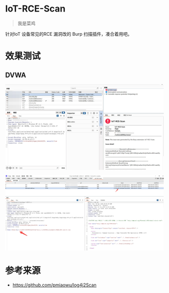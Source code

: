 # IoT-RCE-Scan
> 我是菜鸡

针对IoT 设备常见的RCE 漏洞改的 Burp 扫描插件，凑合着用吧。 


# 效果测试
## DVWA 

![](https://github.com/badboycxcc/IoT-RCE-Scan/blob/main/20240409-120957.jpg)

![](https://github.com/badboycxcc/IoT-RCE-Scan/blob/main/20240409-121020.jpg)




# 参考来源
- https://github.com/pmiaowu/log4j2Scan 

